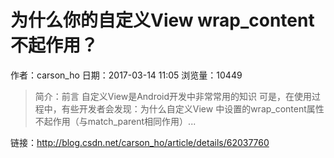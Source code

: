 # 为什么你的自定义View wrap_content不起作用？
作者：carson_ho
日期：2017-03-14 11:05
浏览量：10449
> 简介：前言
自定义View是Android开发中非常常用的知识
可是，在使用过程中，有些开发者会发现：为什么自定义View 中设置的wrap_content属性不起作用（与match_parent相同作用）...

 链接：http://blog.csdn.net/carson_ho/article/details/62037760
